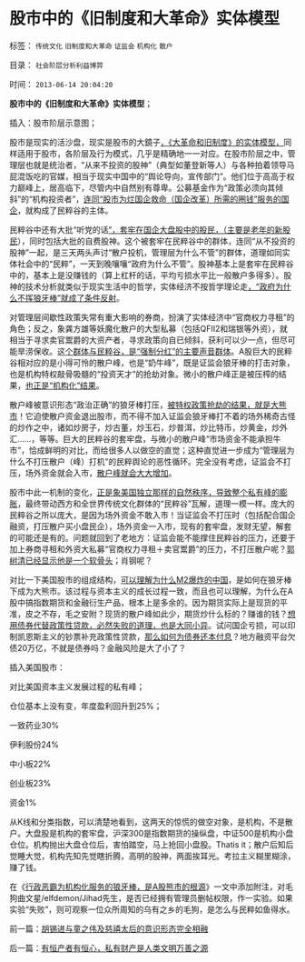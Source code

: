 # 股市中的《旧制度和大革命》实体模型

标签： `传统文化` `旧制度和大革命` `证监会` `机构化` `散户` 

目录： `社会阶层分析利益博羿`

时间： `2013-06-14 20:04:20`

**股市中的《旧制度和大革命》实体模型**；

插入：股市阶层示意图；

[](http://photo.blog.sina.com.cn/showpic.html#blogid=5563a64d0102ebsa&url=http://s3.sinaimg.cn/orignal/5563a64dg7cb60159def2)

股市是现实的活沙盘，现实是股市的大鏡子[，《大革命和旧制度》的实体模型，](../../../2013/6/1/社会进化论解译“把权力关进笼子，把权利放出来”.md)同样适用于股市，各阶层及行为模式，几乎是精确地一一对应。在股市阶层之中，管理层也就是统治者，“从来不投资的股神”（典型如董登新等人）与各种拍着领导马屁混饭吃的官媒，相当于现实中国中的“舆论导向，宣传部门”。他们位于高高于权力巅峰上，居高临下，尽管内中自然别有尊卑。公募基金作为“政策必须向其倾斜”的“机构投资者”，[连同“股市为烂国企救命（国企改革）所需的圈钱”服务的国企](../../../2013/5/15/A股如果不能IPO，还能有什么用？.md)，就构成了民粹谷的主体。

民粹谷中还有大批“听党的话[”，套牢在国企大盘股中的股民，（主要是老年的新股民](../../../2012/5/13/世界上根本不存在真正被忽悠的粉丝.md)），同时包括大批的自费股神。这个被套牢在民粹谷中的群体，连同“从不投资的股神”一起，是三天两头声讨“散户投机，管理层为什么不管”的群体，道理如同实体社会中的“民粹”，一天到晚嚷嚷“政府为什么不管”。股神基本上是套牢在民粹谷中的，基本上是没赚钱的（算上杠杆的话，平均亏损水平比一般散户多得多）。股神的技术分析就类似于现实生活中的哲学，实体经济不按哲学理论走[，“政府为什么不挥狼牙棒”就成了条件反射](../../../2013/6/8/股市分析的国家标准和监管.md)。

对管理层间歇性政策失常有重大影响的券商，扮演了实体经济中“官商权力寻租”的角色；反之，象龚方雄等妖魔化散户的大型私募（包括QFII2和瑞银等外资），就相当于寻求卖官鬻爵的大资产者，寻求政策向自已倾斜，获利可以少一点，但尽可能旱涝保收。这[个群体与民粹谷，是“强制分红”的主要声音群体](../../../2013/5/21/现金分红是欺骗，送红股才是回报股民.md)。A股巨大的民粹谷相对应的是小得可怜的散户峰，也是“奶牛峰”，既是证监会狼牙棒的打击对象，也是机构特权敲骨吸髓的“投资天才”的抢劫对象。微小的散户峰正是被压榨的结果，[也正是“机构化”结果](../../../2013/4/8/股市中的机构化，实体经济中的国进民退，何其相似？.md)。

散户峰被意识形态“政治正确”的狼牙棒打压，[被特权政策抢劫的结果，就是大熊市](../../../2012/11/28/只有政治权力才有可能被滥用，“管理层”难逃罪责！.md)！它迫使散户资金退出股市，而不得不加入证监会狼牙棒打不着的场外稀奇古怪的炒作之中，诸如炒房子，炒古董，炒玉石，炒普洱，炒比特币，炒黄金，炒外汇……，等等。巨大的民粹谷的套牢盘，与微小的散户峰“市场资金不能承担牛市”，恰成鲜明的对比，而给很多人以做空的直觉；这种直觉进一步成为“管理层为什么不打压散户（峰）打机”的民粹舆论的恶性循环。完全没有考虑，证监会不打压，场外资金就会入市，[散户峰就会大大增加](../../../2012/8/28/损人不利已的愚暴贱民.md)。

股市中此一机制的变化，[正是象美国独立那样的自然秩序，导致整个私有峰的膨胀](../../../2013/6/10/美国独立的美国梦，拉动欧洲脱离愚昧，拉动世界脱离原始.md)，最终带动西方和全世界传统文化群体的“民粹谷”瓦解，道理一模一样。庞大的民粹谷之所以庞大，是因为场外资金不敢入市！当证监会不打压时（包括配合国企融资，打压散户买小盘民企），场外资金一入市，现有的套牢盘，发财无望，解套的可能还是有的。问题就回到了老地方：证监会能不能撑住民粹谷的压力，还要于加上券商寻租和外资大私募“官商权力寻租＋卖官鬻爵”的压力，不打压散户呢？[郭树清已经显示他是一个软骨头](../../../2013/4/27/理解郭树清“新政”的政治意图和可能原因.md)；肖钢呢？

对比一下美国股市的组成结构，[可以理解为什么M2爆炸的中国](../../../2013/4/15/凯恩斯主义的基础货币与M2之间的乘数和国进民退；.md)，是如何在狼牙棒下成为大熊市。该过程与资本主义的成长过程一致，而且也可以理解，为什么在A股中搞指数期货和金融衍生产品，根本上是多余的。因为期货实际上是现货的平准，皮之不存，毛之安附？现货的散户峰如此少，期货炒什么标的？赚谁的钱？[想用债券代替政策性贷款，必然失败的道理，也是大同小异](../../../2012/5/31/郭树清主席缺乏专业常识.md)。试问国企亏损，可以印制凯恩斯主义的钞票补充政策性贷款，[那么如何为债券还本付息](../../../2013/5/30/从中国银行业骗贷的潜规则，深入理解优先股的葫芦.md)？地方融资平台欠债20万亿，不就是债券吗？金融风险是大了小了？

插入美国股市：

[](http://photo.blog.sina.com.cn/showpic.html#blogid=5563a64d0102ebsa&url=http://s5.sinaimg.cn/orignal/5563a64dgdf1c0e577724)

对比美国资本主义发展过程的私有峰；

[](http://photo.blog.sina.com.cn/showpic.html#blogid=5563a64d0102ebsa&url=http://s14.sinaimg.cn/orignal/5563a64dgdf1c0fd53d7d)

仓位基本上没有变，年度盈利回升到25%；

一致药业30%

伊利股份24%

中小板22%

创业板23%

资金1%

从K线和分类指数，可以清楚地看到，这两天的惊慌的做空对象，是机构，不是散户。大盘股是机构的套牢盘，沪深300是指数期货的操纵盘，中证500是机构小盘仓位。机构抛出大盘仓位后，害怕踏空，马上抢回小盘股。Thatis it；散户后知后觉睡大觉，机构先知先觉瞎折腾，高明的股神，两面挨耳光。考拉主义糊里糊涂，赚了钱。

在《[行政恶霸为机构化服务的狼牙棒，是A股熊市的根源](../../../2013/6/13/行政恶霸为机构化服务的狼牙棒，是A股熊市的根源.md)》一文中添加附注，对毛狗曲文星/elfdemon/Jihad先生，是否已经拥有管理员删帖权限，作一实验。如果实验“失败”，则可观察一位众所周知的乌有之乡的毛狗，是怎么与民粹如鱼得水。



前一篇：[胡锡进与童之伟及慈禧太后的意识形态完全相融](../../../2013/6/14/胡锡进与童之伟及慈禧太后的意识形态完全相融.md)

后一篇：[有恒产者有恒心，私有财产是人类文明万善之源](../../../2013/6/15/有恒产者有恒心，私有财产是人类文明万善之源.md)